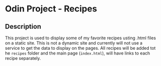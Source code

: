 # Odin Project - Recipes

## Description
This project is used to display some of my favorite recipes usting .html files on a static site. This is not a dynamic site and currently will not use a service to get the data to display on the pages. All recipes will be added tot he `recipes` folder and the main page (`index.html`), will have links to each recipe separately.
